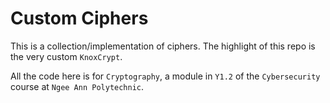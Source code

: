 # Custom Ciphers

This is a collection/implementation of ciphers. The highlight of this repo is the very custom `KnoxCrypt`.

All the code here is for `Cryptography`, a module in `Y1.2` of the `Cybersecurity` course at `Ngee Ann Polytechnic`.
